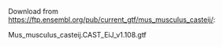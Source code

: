 Download from https://ftp.ensembl.org/pub/current_gtf/mus_musculus_casteij/:

Mus_musculus_casteij.CAST_EiJ_v1.108.gtf